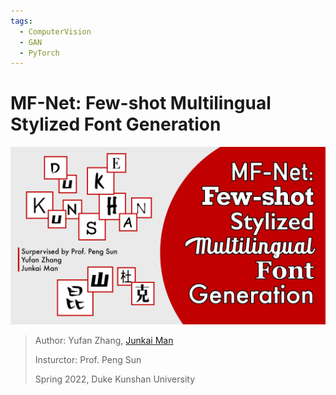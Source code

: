 ```yaml
---
tags:
  - ComputerVision
  - GAN
  - PyTorch
---
```


# MF-Net: Few-shot Multilingual Stylized Font Generation

![MFNet](../img/research/R-MF-Net.jpg)

> Author: Yufan Zhang, [Junkai Man](https://keon.im/)
> 
> Insturctor: Prof. Peng Sun
> 
> Spring 2022, Duke Kunshan University
